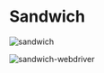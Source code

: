 
# Sandwich

![sandwich](https://github.com/thomasjm/sandwich/workflows/sandwich/badge.svg)

![sandwich-webdriver](https://github.com/thomasjm/sandwich/workflows/sandwich-webdriver/badge.svg)
